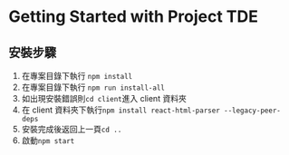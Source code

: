 # Getting Started with Project TDE

## 安裝步驟
1. 在專案目錄下執行 `npm install`
2. 在專案目錄下執行 `npm run install-all`
3. 如出現安裝錯誤則`cd client`進入 client 資料夾
4. 在 client 資料夾下執行`npm install react-html-parser --legacy-peer-deps`
5. 安裝完成後返回上一頁`cd ..`
6. 啟動`npm start`
